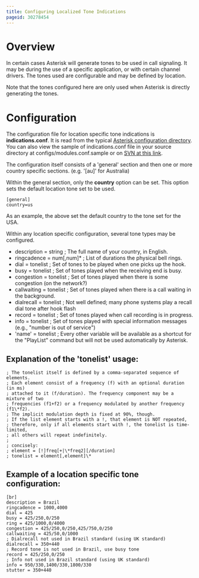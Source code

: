 ```yaml
---
title: Configuring Localized Tone Indications
pageid: 30278454
---
```


Overview
========

In certain cases Asterisk will generate tones to be used in call signaling. It may be during the use of a specific application, or with certain channel drivers. The tones used are configurable and may be defined by location.

Note that the tones configured here are only used when Asterisk is directly generating the tones.

Configuration
=============

The configuration file for location specific tone indications is **indications.conf**. It is read from the typical [Asterisk configuration directory](/Fundamentals/Directory-and-File-Structure). You can also view the sample of indications.conf file in your source directory at configs/modules.conf.sample or on [SVN at this link](http://svnview.digium.com/svn/asterisk/trunk/configs/samples/indications.conf.sample?view=markup).

The configuration itself consists of a 'general' section and then one or more country specific sections. (e.g. '[au]' for Australia)

Within the general section, only the **country** option can be set. This option sets the default location tone set to be used.

```
[general]
country=us

```

As an example, the above set the default country to the tone set for the USA.

Within any location specific configuration, several tone types may be configured.

* description = string ;      The full name of your country, in English.
* ringcadence = num[,num]\*  ;      List of durations the physical bell rings.
* dial = tonelist   ;      Set of tones to be played when one picks up the hook.
* busy = tonelist  ;      Set of tones played when the receiving end is busy.
* congestion = tonelist   ;      Set of tones played when there is some congestion (on the network?)
* callwaiting = tonelist    ;      Set of tones played when there is a call waiting in the background.
* dialrecall = tonelist     ;      Not well defined; many phone systems play a recall dial tone after hook flash
* record = tonelist  ;      Set of tones played when call recording is in progress.
* info = tonelist  ;      Set of tones played with special information messages (e.g., "number is out of service")
* 'name' = tonelist  ;      Every other variable will be available as a shortcut for the "PlayList" command but will not be used automatically by Asterisk.

Explanation of the 'tonelist' usage:
------------------------------------

```
; The tonelist itself is defined by a comma-separated sequence of elements.
; Each element consist of a frequency (f) with an optional duration (in ms)
; attached to it (f/duration). The frequency component may be a mixture of two
; frequencies (f1+f2) or a frequency modulated by another frequency (f1\*f2).
; The implicit modulation depth is fixed at 90%, though.
; If the list element starts with a !, that element is NOT repeated,
; therefore, only if all elements start with !, the tonelist is time-limited,
; all others will repeat indefinitely.
;
; concisely:
; element = [!]freq[+|\*freq2][/duration]
; tonelist = element[,element]\*

```

Example of a location specific tone configuration:
--------------------------------------------------

```
[br]
description = Brazil
ringcadence = 1000,4000
dial = 425
busy = 425/250,0/250
ring = 425/1000,0/4000
congestion = 425/250,0/250,425/750,0/250
callwaiting = 425/50,0/1000
; Dialrecall not used in Brazil standard (using UK standard)
dialrecall = 350+440
; Record tone is not used in Brazil, use busy tone
record = 425/250,0/250
; Info not used in Brazil standard (using UK standard)
info = 950/330,1400/330,1800/330
stutter = 350+440

```

